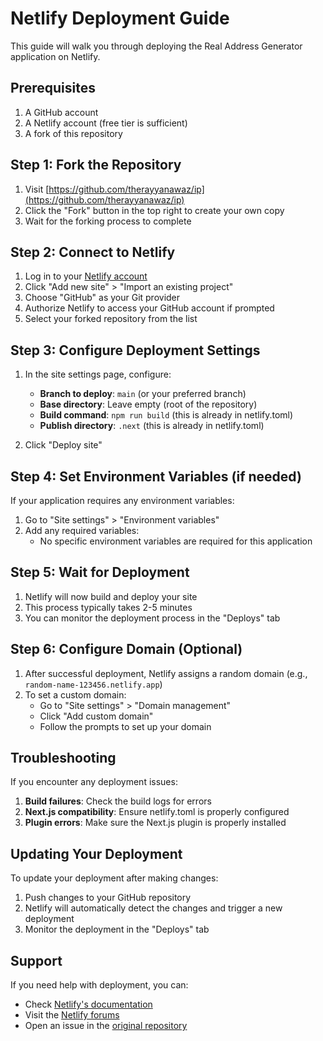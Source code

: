 # Netlify Deployment Guide

This guide will walk you through deploying the Real Address Generator application on Netlify.

## Prerequisites

1. A GitHub account
2. A Netlify account (free tier is sufficient)
3. A fork of this repository

## Step 1: Fork the Repository

1. Visit [https://github.com/therayyanawaz/ip](https://github.com/therayyanawaz/ip)
2. Click the "Fork" button in the top right to create your own copy
3. Wait for the forking process to complete

## Step 2: Connect to Netlify

1. Log in to your [Netlify account](https://app.netlify.com/)
2. Click "Add new site" > "Import an existing project"
3. Choose "GitHub" as your Git provider
4. Authorize Netlify to access your GitHub account if prompted
5. Select your forked repository from the list

## Step 3: Configure Deployment Settings

1. In the site settings page, configure:
   - **Branch to deploy**: `main` (or your preferred branch)
   - **Base directory**: Leave empty (root of the repository)
   - **Build command**: `npm run build` (this is already in netlify.toml)
   - **Publish directory**: `.next` (this is already in netlify.toml)

2. Click "Deploy site"

## Step 4: Set Environment Variables (if needed)

If your application requires any environment variables:

1. Go to "Site settings" > "Environment variables"
2. Add any required variables:
   - No specific environment variables are required for this application

## Step 5: Wait for Deployment

1. Netlify will now build and deploy your site
2. This process typically takes 2-5 minutes
3. You can monitor the deployment process in the "Deploys" tab

## Step 6: Configure Domain (Optional)

1. After successful deployment, Netlify assigns a random domain (e.g., `random-name-123456.netlify.app`)
2. To set a custom domain:
   - Go to "Site settings" > "Domain management"
   - Click "Add custom domain"
   - Follow the prompts to set up your domain

## Troubleshooting

If you encounter any deployment issues:

1. **Build failures**: Check the build logs for errors
2. **Next.js compatibility**: Ensure netlify.toml is properly configured
3. **Plugin errors**: Make sure the Next.js plugin is properly installed

## Updating Your Deployment

To update your deployment after making changes:

1. Push changes to your GitHub repository
2. Netlify will automatically detect the changes and trigger a new deployment
3. Monitor the deployment in the "Deploys" tab

## Support

If you need help with deployment, you can:
- Check [Netlify's documentation](https://docs.netlify.com/)
- Visit the [Netlify forums](https://answers.netlify.com/)
- Open an issue in the [original repository](https://github.com/therayyanawaz/ip/issues) 